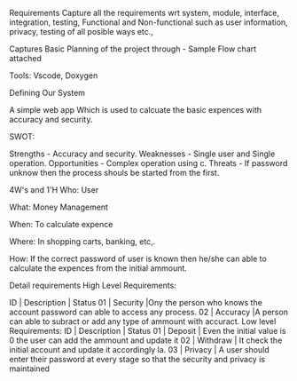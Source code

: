 Requirements
Capture all the requirements wrt system, module, interface, integration, testing, Functional and Non-functional such as user information, privacy, testing of all posible ways etc.,

Captures Basic Planning of the project through - Sample Flow chart attached

Tools: Vscode, Doxygen

Defining Our System

A simple web app Which is used to calcuate the basic expences with accuracy and security.

SWOT:

Strengths - Accuracy and security.
Weaknesses - Single user and Single operation.
Opportunities - Complex operation using c.
Threats - If password unknow then the process shouls be started from the first.

4W's and 1'H
Who:
User

What:
Money Management

When:
To calculate expence

Where:
In shopping carts, banking, etc,.

How:
If the correct password of user is known then he/she can able to calculate the expences from the initial ammount.

Detail requirements
High Level Requirements:

ID | Description | Status 
01 | Security    |Ony the person who knows the account password can able to access any process.
02 | Accuracy    |A person can able to subract or add any type of ammount with accuract. 
Low level Requirements:
ID | Description | Status 
01 | Deposit     | Even the initial value is 0 the user can add the ammount and update it
02 | Withdraw    | It check the initial account and update it accordingly la. 
03 | Privacy     | A user should enter their password at every stage so that the  security and privacy is maintained
